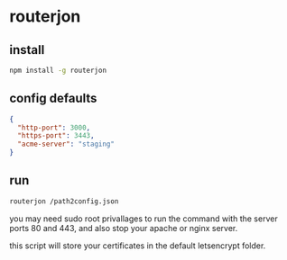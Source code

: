 # routerjon

## install
```bash
npm install -g routerjon
```

## config defaults
```json
{
  "http-port": 3000,
  "https-port": 3443,
  "acme-server": "staging"
}
```

## run
```bash
routerjon /path2config.json
```
you may need sudo root privallages to run the command with the server ports 80 and 443, and also stop your apache or nginx server.

this script will store your certificates in the default letsencrypt folder.

